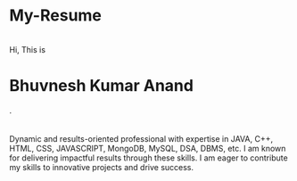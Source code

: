 # My-Resume
<br>
Hi, This is <h1>Bhuvnesh Kumar Anand</h1>.
<br><br><br>
Dynamic and results-oriented professional with expertise in JAVA, C++, HTML, CSS, JAVASCRIPT, MongoDB, MySQL, DSA, DBMS, etc. I am known for delivering impactful results through these skills. I am eager to contribute my skills to innovative projects and drive success.
